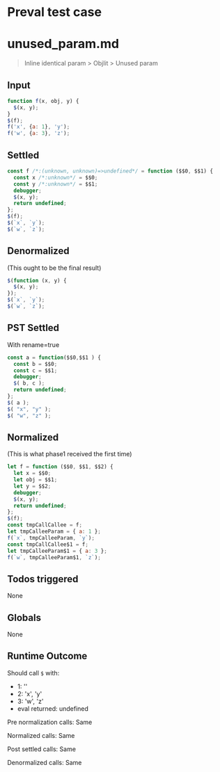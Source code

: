 # Preval test case

# unused_param.md

> Inline identical param > Objlit > Unused param
>
>

## Input

`````js filename=intro
function f(x, obj, y) {
  $(x, y);
}
$(f);
f('x', {a: 1}, 'y');
f('w', {a: 3}, 'z');
`````


## Settled


`````js filename=intro
const f /*:(unknown, unknown)=>undefined*/ = function ($$0, $$1) {
  const x /*:unknown*/ = $$0;
  const y /*:unknown*/ = $$1;
  debugger;
  $(x, y);
  return undefined;
};
$(f);
$(`x`, `y`);
$(`w`, `z`);
`````


## Denormalized
(This ought to be the final result)

`````js filename=intro
$(function (x, y) {
  $(x, y);
});
$(`x`, `y`);
$(`w`, `z`);
`````


## PST Settled
With rename=true

`````js filename=intro
const a = function($$0,$$1 ) {
  const b = $$0;
  const c = $$1;
  debugger;
  $( b, c );
  return undefined;
};
$( a );
$( "x", "y" );
$( "w", "z" );
`````


## Normalized
(This is what phase1 received the first time)

`````js filename=intro
let f = function ($$0, $$1, $$2) {
  let x = $$0;
  let obj = $$1;
  let y = $$2;
  debugger;
  $(x, y);
  return undefined;
};
$(f);
const tmpCallCallee = f;
let tmpCalleeParam = { a: 1 };
f(`x`, tmpCalleeParam, `y`);
const tmpCallCallee$1 = f;
let tmpCalleeParam$1 = { a: 3 };
f(`w`, tmpCalleeParam$1, `z`);
`````


## Todos triggered


None


## Globals


None


## Runtime Outcome


Should call `$` with:
 - 1: '<function>'
 - 2: 'x', 'y'
 - 3: 'w', 'z'
 - eval returned: undefined

Pre normalization calls: Same

Normalized calls: Same

Post settled calls: Same

Denormalized calls: Same
